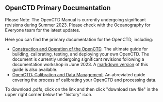 ## OpenCTD Primary Documentation

Please Note: The OpenCTD Manual is currently undergoing significant revisions during Summer 2023. Please check with the Oceanography for Everyone team for the latest updates.  

Here you can find the primary documentation for the OpenCTD, including:

- [Construction and Operation of the OpenCTD]([Documentation/Manual/OpenCTD_ConstructionOperation.pdf](https://github.com/OceanographyforEveryone/OpenCTD/blob/main/Documentation/Manual/OpenCTD_ConstructionOperation.pdf)). The ultimate guide for building, calibrating, testing, and deploying your own OpenCTD. The document is currently undergoing significant revisions following a documentation workshop in June 2023. A [markdown version]([Documentation/Manual/OpenCTD_ConstructionOperation.md](https://github.com/OceanographyforEveryone/OpenCTD/blob/main/Documentation/Manual/OpenCTD_ConstructionOperation.md)) of this guide is also available. 
- [OpenCTD: Calibration and Data Management](https://github.com/OceanographyforEveryone/OpenCTD/blob/main/Documentation/Manual/OpenCTD_CalibrationDataManagement.pdf). An abreviated guide covering the process of calibrating your OpenCTD and processing data. 

To download .pdfs, click on the link and then click "download raw file" in the upper right corner below the "history" icon. 
